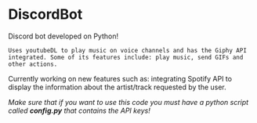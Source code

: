 # DiscordBot

Discord bot developed on Python!

`Uses youtubeDL to play music on voice channels and has the Giphy API integrated. Some of its features include: play music, send GIFs and other actions.`

Currently working on new features such as: integrating Spotify API to display the information about the artist/track requested by the user.

*Make sure that if you want to use this code you must have a python script called **config.py** that contains the API keys!*